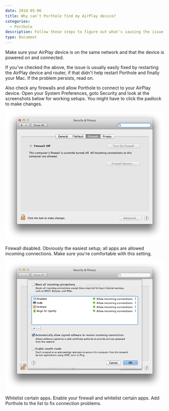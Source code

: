 ```yaml
---
date: 2018-05-06
title: Why can't Porthole find my AirPlay device?
categories:
  - Porthole 
description: Follow these steps to figure out what's causing the issue.
type: Document
---
```

Make sure your AirPlay device is on the same network and that the device is powered on and connected.

If you've checked the above, the issue is usually easily fixed by restarting the AirPlay device and router, if that didn't help restart Porthole and finally your Mac. If the problem persists, read on.

Also check any firewalls and allow Porthole to connect to your AirPlay device. Open your System Preferences, goto Security and look at the screenshots below for working setups. You might have to click the padlock to make changes.

![Check Firewall settings](/images/screenshots/82fpphkvv3w57qb2eeyay1m1oecwq7nx5o54wb3jngr685pu8c.png)

Firewall disabled. Obviously the easiest setup; all apps are allowed incoming connections. Make sure you're comfortable with this setting.

![Whitelist certain apps in your Firewall](/images/screenshots/ar39s3h8fptk6voi6yhxlkec5n1xhr4wlnwy8w2a9p1rx9x5vz.png)

Whitelist certain apps. Enable your firewall and whitelist certain apps. Add Porthole to the list to fix connection problems.

